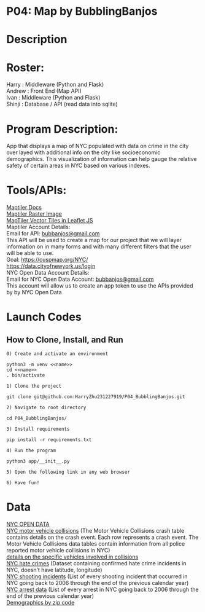 # P04: Map by BubblingBanjos
# Description

# Roster:
Harry : Middleware (Python and Flask)  
Andrew : Front End (Map API)  
Ivan : Middleware (Python and Flask)  
Shinji : Database / API (read data into sqlite)  

# Program Description:
App that displays a map of NYC populated with data on crime in the city over layed with additional info on the city like socioeconomic demographics. This visualization of information can help gauge the relative safety of certain areas in NYC based on various indexes.  
  

# Tools/APIs:
[Maptiler Docs](https://openmaptiles.org/docs/)  
[Maptiler Raster Image](https://docs.maptiler.com/leaflet/raster-layer/)  
[MapTiler Vector Tiles in Leaflet JS](https://docs.maptiler.com/leaflet/vector-tiles-in-leaflet-js/?key=dAqEbdIAjzS0HOvTSmTF&mapId=basic-v2&_gl=1*62ezf4*_ga*MzIwMDk1NDUwLjE2ODI3MDQ4NDc.*_ga_K4SXYBF4HT*MTY4MzA1MDEwNC4xLjEuMTY4MzA1MTAyNS41Ni4wLjA.*_ga_7HWGQGGMCE*MTY4MzA1MDEwNC4zLjEuMTY4MzA1MTAyNi4wLjAuMA..&_ga=2.174521698.1318779432.1682962870-320095450.1682704847)  
Maptiler Account Details:  
Email for API: bubbanjos@gmail.com  
This API will be used to create a map for our project that we will layer information on in many forms and with many different filters that the user will be   able to use.  
Goal: https://cuspmap.org/NYC/  
https://data.cityofnewyork.us/login  
NYC Open Data Account Details:  
Email for NYC Open Data Account: bubbanjos@gmail.com  
This account will allow us to create an app token to use the APIs provided by by NYC Open Data  


# Launch Codes
## How to Clone, Install, and Run

`0) Create and activate an environment`
```
python3 -m venv <<name>>
cd <<name>>
. bin/activate
```
`1) Clone the project `
```
git clone git@github.com:HarryZhu231227919/P04_BubblingBanjos.git
```

`2) Navigate to root directory`

``` 
cd P04_BubblingBanjos/
```
`3) Install requirements`
```
pip install -r requirements.txt
```
`4) Run the program`

``` 
python3 app/__init__.py
```

`5) Open the following link in any web browser`

`6) Have fun!`




# Data  
[NYC OPEN DATA](https://opendata.cityofnewyork.us/)  
[NYC motor vehicle collisions](https://data.cityofnewyork.us/Public-Safety/Motor-Vehicle-Collisions-Crashes/h9gi-nx95) (The Motor Vehicle Collisions crash table contains details on the crash event. Each row represents a crash event. The Motor Vehicle Collisions data tables contain information from all police reported motor vehicle collisions in NYC)  
[details on the specific vehicles involved in collisions  ](https://data.cityofnewyork.us/Public-Safety/Motor-Vehicle-Collisions-Vehicles/bm4k-52h4)  
[NYC hate crimes](https://data.cityofnewyork.us/Public-Safety/NYPD-Hate-Crimes/bqiq-cu78) (Dataset containing confirmed hate crime incidents in NYC, doesn’t have latitude, longitude)  
[NYC shooting incidents](https://data.cityofnewyork.us/Public-Safety/NYPD-Shooting-Incident-Data-Historic-/833y-fsy8) (List of every shooting incident that occurred in NYC going back to 2006 through the end of the previous calendar year)  
[NYC arrest data](https://data.cityofnewyork.us/Public-Safety/NYPD-Arrests-Data-Historic-/8h9b-rp9u) (List of every arrest in NYC going back to 2006 through the end of the previous calendar year)   
[Demographics by zip code](https://data.cityofnewyork.us/Social-Services/Demographics-by-Zip-Code/hebw-6hze)



